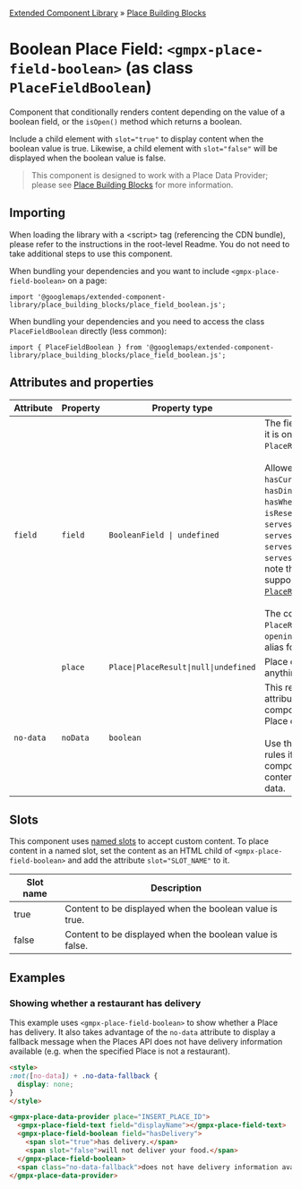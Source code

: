 [Extended Component Library](../../../README.md) » [Place Building Blocks](../README.md)

# Boolean Place Field: `<gmpx-place-field-boolean>` (as class `PlaceFieldBoolean`)

Component that conditionally renders content depending on the value of a
boolean field, or the `isOpen()` method which returns a boolean.

Include a child element with `slot="true"` to display content when the
boolean value is true. Likewise, a child element with `slot="false"` will be
displayed when the boolean value is false.

> This component is designed to work with a Place Data Provider; please see [Place Building Blocks](../README.md) for more information.

## Importing

When loading the library with a &lt;script&gt; tag (referencing the CDN bundle), please refer to the instructions in the root-level Readme. You do not need to take additional steps to use this component.

When bundling your dependencies and you want to include `<gmpx-place-field-boolean>` on a page:

```
import '@googlemaps/extended-component-library/place_building_blocks/place_field_boolean.js';
```

When bundling your dependencies and you need to access the class `PlaceFieldBoolean` directly (less common):

```
import { PlaceFieldBoolean } from '@googlemaps/extended-component-library/place_building_blocks/place_field_boolean.js';
```

## Attributes and properties

| Attribute | Property | Property type                         | Description                                                                                                                                                                                                                                                                                                                                                                                                                                                                                                                                                                                                                                                                                                                                                              | Default | [Reflects?](https://open-wc.org/guides/knowledge/attributes-and-properties/#attribute-and-property-reflection) |
| --------- | -------- | ------------------------------------- | ------------------------------------------------------------------------------------------------------------------------------------------------------------------------------------------------------------------------------------------------------------------------------------------------------------------------------------------------------------------------------------------------------------------------------------------------------------------------------------------------------------------------------------------------------------------------------------------------------------------------------------------------------------------------------------------------------------------------------------------------------------------------ | ------- | -------------------------------------------------------------------------------------------------------------- |
| `field`   | `field`  | `BooleanField \| undefined`           | The field to display, formatted as it is on either a `Place` or `PlaceResult`.<br/><br/>Allowed [Place fields](https://developers.google.com/maps/documentation/javascript/reference/place?utm_source=npm&utm_medium=documentation&utm_campaign=&utm_content=web_components) are `hasCurbsidePickup`, `hasDelivery`, `hasDineIn`, `hasTakeout`, `hasWheelchairAccessibleEntrance`, `isReservable`, `servesBeer`, `servesBreakfast`, `servesBrunch`, `servesDinner`, `servesLunch`, `servesVegetarianFood`, `servesWine`, and `isOpen()`. Please note that only `isOpen()` is supported by the legacy [`PlaceResult` class](https://developers.google.com/maps/documentation/javascript/reference/places-service?utm_source=npm&utm_medium=documentation&utm_campaign=&utm_content=web_components#PlaceResult).<br/><br/>The component also supports the `PlaceResult` field specifier `opening_hours.isOpen()` as an alias for `isOpen()`. |         | ✅                                                                                                              |
|           | `place`  | `Place\|PlaceResult\|null\|undefined` | Place data to render, overriding anything provided by context.                                                                                                                                                                                                                                                                                                                                                                                                                                                                                                                                                                                                                                                                                                           |         | ❌                                                                                                              |
| `no-data` | `noData` | `boolean`                             | This read-only property and attribute indicate whether the component has the required Place data to display itself.<br/><br/>Use the attribute to target CSS rules if you wish to hide this component, or display alternate content, when there's no valid data.                                                                                                                                                                                                                                                                                                                                                                                                                                                                                                         | `true`  | ✅                                                                                                              |

## Slots

This component uses [named slots](https://developer.mozilla.org/en-US/docs/Web/API/Web_components/Using_templates_and_slots#adding_flexibility_with_slots) to accept custom content. To place content in a named slot, set the content as an HTML child of `<gmpx-place-field-boolean>` and add the attribute `slot="SLOT_NAME"` to it.

| Slot name | Description                                              |
| --------- | -------------------------------------------------------- |
| true      | Content to be displayed when the boolean value is true.  |
| false     | Content to be displayed when the boolean value is false. |



## Examples

### Showing whether a restaurant has delivery

This example uses `<gmpx-place-field-boolean>` to show whether a Place has
delivery. It also takes advantage of the `no-data` attribute to display
a fallback message when the Places API does not have delivery information
available (e.g. when the specified Place is not a restaurant).

```html
<style>
:not([no-data]) + .no-data-fallback {
  display: none;  
}
</style>

<gmpx-place-data-provider place="INSERT_PLACE_ID">
  <gmpx-place-field-text field="displayName"></gmpx-place-field-text>
  <gmpx-place-field-boolean field="hasDelivery">
    <span slot="true">has delivery.</span>
    <span slot="false">will not deliver your food.</span>
  </gmpx-place-field-boolean>
  <span class="no-data-fallback">does not have delivery information available.</span>
</gmpx-place-data-provider>
```




